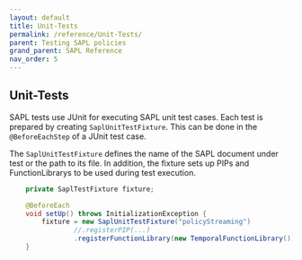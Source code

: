 ```yaml
---
layout: default
title: Unit-Tests
permalink: /reference/Unit-Tests/
parent: Testing SAPL policies
grand_parent: SAPL Reference
nav_order: 5
---
```


## Unit-Tests

SAPL tests use JUnit for executing SAPL unit test cases. Each test is prepared by creating `SaplUnitTestFixture`. This can be done in the `@BeforeEachStep` of a JUnit test case.

The `SaplUnitTestFixture` defines the name of the SAPL document under test or the path to its file. In addition, the fixture sets up PIPs and FunctionLibrarys to be used during test execution.

```java
    private SaplTestFixture fixture;

    @BeforeEach
    void setUp() throws InitializationException {
        fixture = new SaplUnitTestFixture("policyStreaming")
                //.registerPIP(...)
                .registerFunctionLibrary(new TemporalFunctionLibrary());
    }
```
